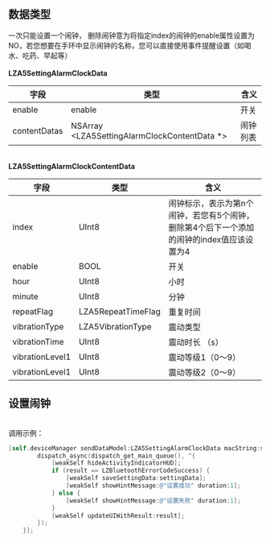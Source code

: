 <a name="OWHa7"></a>
## 数据类型
一次只能设置一个闹钟， 删除闹钟意为将指定index的闹钟的enable属性设置为NO，若您想要在手环中显示闹钟的名称，您可以直接使用事件提醒设置（如喝水、吃药、早起等）<br />
<br />**LZA5SettingAlarmClockData**

| 字段 | 类型 | 含义 |
| --- | --- | --- |
| enable | enable | 开关 |
| contentDatas | NSArray <LZA5SettingAlarmClockContentData *> | 闹钟列表 |


<br />**LZA5SettingAlarmClockContentData**

| 字段 | 类型 | 含义 |
| --- | --- | --- |
| index | UInt8 | 闹钟标示，表示为第n个闹钟，若您有5个闹钟，删除第4个后下一个添加的闹钟的index值应该设置为4 |
| enable | BOOL | 开关 |
| hour | UInt8 | 小时 |
| minute | UInt8 | 分钟 |
| repeatFlag | LZA5RepeatTimeFlag | 重复时间 |
| vibrationType | LZA5VibrationType | 震动类型 |
| vibrationTime | UInt8 | 震动时长 （s） |
| vibrationLevel1 | UInt8 | 震动等级1（0～9） |
| vibrationLevel1 | UInt8 | 震动等级2（0～9） |



<a name="NCJAa"></a>
## 设置闹钟

<br />调用示例：
```objectivec
[self.deviceManager sendDataModel:LZA5SettingAlarmClockData macString:self.device.mac completion:^(LZBluetoothErrorCode result, id resp) {
        dispatch_async(dispatch_get_main_queue(), ^{
            [weakSelf hideActivityIndicatorHUD];
            if (result == LZBluetoothErrorCodeSuccess) {
                [weakSelf saveSettingData:settingData];
                [weakSelf showHintMessage:@"设置成功" duration:1];
            } else {
                [weakSelf showHintMessage:@"设置失败" duration:1];
            }
            [weakSelf updateUIWithResult:result];
        });
    }];
```




